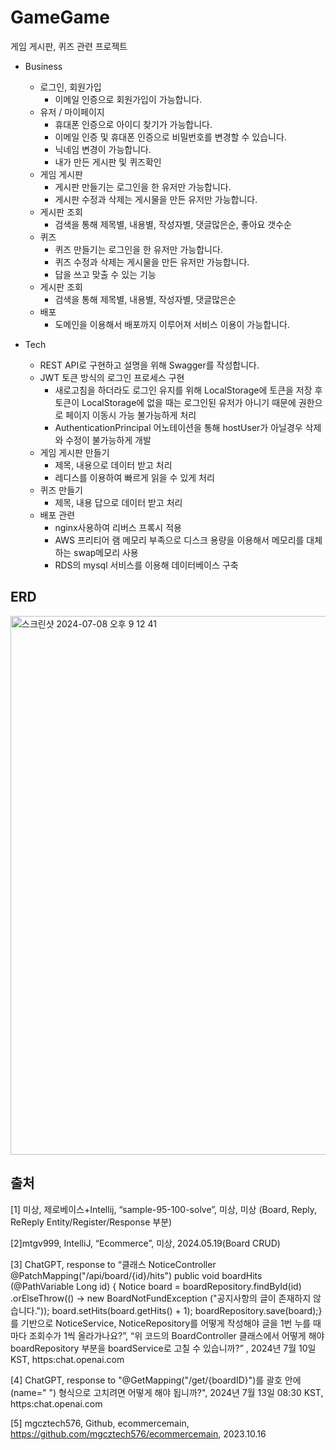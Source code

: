 # GameGame

게임 게시판, 퀴즈 관련 프로젝트

- Business
    - 로그인, 회원가입
        - 이메일 인증으로 회원가입이 가능합니다.
    - 유저 / 마이페이지
        - 휴대폰 인증으로 아이디 찾기가 가능합니다.
        - 이메일 인증 및 휴대폰 인증으로 비밀번호를 변경할 수 있습니다.
        - 닉네임 변경이 가능합니다.
        - 내가 만든 게시판 및 퀴즈확인
    - 게임 게시판
        - 게시판 만들기는 로그인을 한 유저만 가능합니다.
        - 게시판 수정과 삭제는 게시물을 만든 유저만 가능합니다.
    - 게시판 조회
        - 검색을 통해 제목별, 내용별, 작성자별, 댓글많은순, 좋아요 갯수순
    - 퀴즈
        - 퀴즈 만들기는 로그인을 한 유저만 가능합니다.
        - 퀴즈 수정과 삭제는 게시물을 만든 유저만 가능합니다.
        - 답을 쓰고 맞출 수 있는 기능
    - 게시판 조회
        - 검색을 통해 제목별, 내용별, 작성자별, 댓글많은순
    - 배포
        - 도메인을 이용해서 배포까지 이루어져 서비스 이용이 가능합니다.
    
- Tech
    - REST API로 구현하고 설명을 위해 Swagger를 작성합니다.
    - JWT 토큰 방식의 로그인 프로세스 구현
        - 새로고침을 하더라도 로그인 유지를 위해 LocalStorage에 토큰을 저장 후 토큰이 LocalStorage에 없을 때는 로그인된 유저가 아니기 때문에 권한으로 페이지 이동시 가능 불가능하게 처리
        - AuthenticationPrincipal 어노테이션을 통해 hostUser가 아닐경우 삭제와 수정이 불가능하게 개발
    - 게임 게시판 만들기
        - 제목, 내용으로 데이터 받고 처리
        - 레디스를 이용하여 빠르게 읽을 수 있게 처리
    - 퀴즈 만들기
        - 제목, 내용 답으로 데이터 받고 처리
    - 배포 관련
        - nginx사용하여 리버스 프록시 적용
        - AWS 프리티어 램 메모리 부족으로  디스크 용량을 이용해서 메모리를 대체하는 swap메모리 사용
        - RDS의 mysql 서비스를 이용해 데이터베이스 구축

## ERD
<img width="862" alt="스크린샷 2024-07-08 오후 9 12 41" src="https://github.com/bongbongbon/GameGame/assets/106155992/438a3a58-9350-4f29-84b2-b8536f8be6db">

## 출처
[1] 미상, 제로베이스+Intellij, “sample-95-100-solve”, 미상, 미상 (Board, Reply, ReReply Entity/Register/Response 부분)

[2]mtgv999, IntelliJ, “Ecommerce”, 미상, 2024.05.19(Board CRUD)

[3] ChatGPT, response to “클래스 NoticeController @PatchMapping("/api/board/{id}/hits") public void boardHits
(@PathVariable Long id) { Notice board = boardRepository.findById(id) .orElseThrow(() -> new BoardNotFundException
("공지사항의 글이 존재하지 않습니다.")); board.setHits(board.getHits() + 1); boardRepository.save(board);}를 기반으로 NoticeService,
NoticeRepository를 어떻게 작성해야 글을 1번 누를 때마다 조회수가 1씩 올라가나요?”, “위 코드의 BoardController 클래스에서 어떻게 해야
boardRepository 부분을 boardService로 고칠 수 있습니까?” , 2024년 7월 10일 KST, https:chat.openai.com

[4] ChatGPT, response to "@GetMapping("/get/{boardID}")를 괄호 안에 (name=" ") 형식으로 고치려면 어떻게 해야 됩니까?",
2024년 7월 13일 08:30 KST, https:chat.openai.com

[5] mgcztech576, Github, ecommercemain, https://github.com/mgcztech576/ecommercemain, 2023.10.16